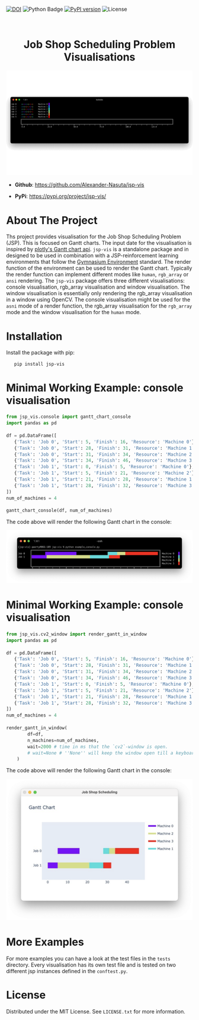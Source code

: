 [![DOI](https://zenodo.org/badge/DOI/10.5281/zenodo.15044226.svg)](https://doi.org/10.5281/zenodo.15044226)
![Python Badge](https://img.shields.io/badge/Python-3776AB?logo=python&logoColor=fff&style=flat)
[![PyPI version](https://img.shields.io/pypi/v/jsp-vis)](https://pypi.org/project/jsp-vis/)
![License](https://img.shields.io/pypi/l/jsp-vis)



<div id="top"></div>

<!-- PROJECT LOGO -->
<br />
<div align="center">
   <!--
  <a href="https://cybernetics-lab.de/">
    <img src="https://github.com/Alexander-Nasuta/graph-jsp-env/raw/master/resources/readme_images/logo.png">
  </a>
   -->

  <h1 align="center">
     Job Shop Scheduling Problem Visualisations
  </h1>


</div>

![](https://raw.githubusercontent.com/Alexander-Nasuta/jsp-vis/main/resources/ft06_console.gif)

- **Github**: https://github.com/Alexander-Nasuta/jsp-vis

- **PyPi**: https://pypi.org/project/jsp-vis/


# About The Project
Ths project provides visualisation for the Job Shop Scheduling Problem (JSP).
This is focused on Gantt charts. The input date for the visualisation is inspired by [plotly's Gantt chart api](https://plotly.com/python/gantt/). 
`jsp-vis` is a standalone package and in designed to be used in combination with a JSP-reinforcement learning environments that follow the [Gymnasium Environment](https://gymnasium.farama.org/) standard.
The render function of the environment can be used to render the Gantt chart.
Typically the render function can implement different modes like `human`, `rgb_array` or `ansi` rendering.
The `jsp-vis` package offers three different visualisations: console visualisation, rgb_array visualisation and window visualisation.
The window visualisation is essentially only rendering the rgb_array visualisation in a window using OpenCV.
The console visualisation might be used for the `asni` mode of a render function, the rgb_array visualisation for the `rgb_array` mode and the window visualisation for the `human` mode.

# Installation

Install the package with pip:
```
   pip install jsp-vis
```

# Minimal Working Example: console visualisation

```python
from jsp_vis.console import gantt_chart_console
import pandas as pd

df = pd.DataFrame([
   {'Task': 'Job 0', 'Start': 5, 'Finish': 16, 'Resource': 'Machine 0'},
   {'Task': 'Job 0', 'Start': 28, 'Finish': 31, 'Resource': 'Machine 1'},
   {'Task': 'Job 0', 'Start': 31, 'Finish': 34, 'Resource': 'Machine 2'},
   {'Task': 'Job 0', 'Start': 34, 'Finish': 46, 'Resource': 'Machine 3'},
   {'Task': 'Job 1', 'Start': 0, 'Finish': 5, 'Resource': 'Machine 0'},
   {'Task': 'Job 1', 'Start': 5, 'Finish': 21, 'Resource': 'Machine 2'},
   {'Task': 'Job 1', 'Start': 21, 'Finish': 28, 'Resource': 'Machine 1'},
   {'Task': 'Job 1', 'Start': 28, 'Finish': 32, 'Resource': 'Machine 3'}
])
num_of_machines = 4

gantt_chart_console(df, num_of_machines)
```
The code above will render the following Gantt chart in the console:

![](https://raw.githubusercontent.com/Alexander-Nasuta/jsp-vis/main/resources/example_console.png)

# Minimal Working Example: console visualisation

```python
from jsp_vis.cv2_window import render_gantt_in_window
import pandas as pd

df = pd.DataFrame([
   {'Task': 'Job 0', 'Start': 5, 'Finish': 16, 'Resource': 'Machine 0'},
   {'Task': 'Job 0', 'Start': 28, 'Finish': 31, 'Resource': 'Machine 1'},
   {'Task': 'Job 0', 'Start': 31, 'Finish': 34, 'Resource': 'Machine 2'},
   {'Task': 'Job 0', 'Start': 34, 'Finish': 46, 'Resource': 'Machine 3'},
   {'Task': 'Job 1', 'Start': 0, 'Finish': 5, 'Resource': 'Machine 0'},
   {'Task': 'Job 1', 'Start': 5, 'Finish': 21, 'Resource': 'Machine 2'},
   {'Task': 'Job 1', 'Start': 21, 'Finish': 28, 'Resource': 'Machine 1'},
   {'Task': 'Job 1', 'Start': 28, 'Finish': 32, 'Resource': 'Machine 3'}
])
num_of_machines = 4

render_gantt_in_window(
        df=df,
        n_machines=num_of_machines,
        wait=2000 # time in ms that the `cv2`-window is open.
        # wait=None # ''None'' will keep the window open till a keyboard occurs.
    )
```

The code above will render the following Gantt chart in the console:

![](https://raw.githubusercontent.com/Alexander-Nasuta/jsp-vis/main/resources/example_window.png)


# More Examples
For more examples you can have a look at the test files in the `tests` directory.
Every visualisation has its own test file and is tested on two different jsp instances defined in the `conftest.py`.

# License

Distributed under the MIT License. See `LICENSE.txt` for more information.

<!-- MARKDOWN LINKS & IMAGES todo: add Github, Linked in etc.-->
<!-- https://www.markdownguide.org/basic-syntax/#reference-style-links -->
[screenshot]: resources/readme_images/screenshot.png


